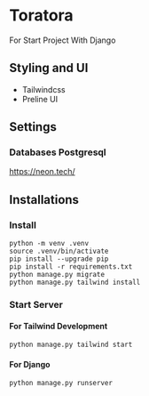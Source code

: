 # Toratora

For Start Project With Django 
## Styling and UI
- Tailwindcss
- Preline UI

## Settings
### Databases Postgresql
https://neon.tech/

## Installations
### Install 
```
python -m venv .venv
source .venv/bin/activate
pip install --upgrade pip
pip install -r requirements.txt
python manage.py migrate
python manage.py tailwind install
```

### Start Server
#### For Tailwind Development
```
python manage.py tailwind start
```
#### For Django
```
python manage.py runserver
```